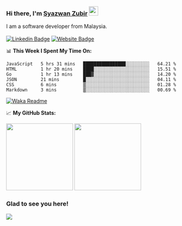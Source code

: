 ### Hi there, I'm <a href="https://syazwan.xyz" target="_blank">Syazwan Zubir</a> <img src="https://media.giphy.com/media/hvRJCLFzcasrR4ia7z/giphy.gif" width="25px">
I am a software developer from Malaysia.
<br/><br/>
[![Linkedin Badge](https://img.shields.io/badge/-LinkedIn-0e76a8?style=flat-square&logo=Linkedin&logoColor=white)](https://linkedin.com/in/syazwanzubir)
[![Website Badge](https://img.shields.io/badge/Website-3b5998?style=flat-square&logo=google-chrome&logoColor=white)](https://syazwan.xyz)

📊 **This Week I Spent My Time On:**
<!--START_SECTION:waka-->

```text
JavaScript   5 hrs 31 mins   ████████████████░░░░░░░░░   64.21 %
HTML         1 hr 20 mins    ████░░░░░░░░░░░░░░░░░░░░░   15.51 %
Go           1 hr 13 mins    ███▓░░░░░░░░░░░░░░░░░░░░░   14.20 %
JSON         21 mins         █░░░░░░░░░░░░░░░░░░░░░░░░   04.11 %
CSS          6 mins          ▒░░░░░░░░░░░░░░░░░░░░░░░░   01.28 %
Markdown     3 mins          ▒░░░░░░░░░░░░░░░░░░░░░░░░   00.69 %
```

<!--END_SECTION:waka-->
[![Waka Readme](https://github.com/syazwanz/syazwanz/actions/workflows/wakatime.yml/badge.svg)](https://github.com/syazwanz/syazwanz/actions/workflows/wakatime.yml)

📈 **My GitHub Stats:**

<p>
  <img height="180em" src="https://github-readme-stats.vercel.app/api?username=syazwanz&show_icons=true&hide_border=false&&count_private=true&include_all_commits=true" />
  <img height="180em" src="https://github-readme-stats.vercel.app/api/top-langs/?username=syazwanz&exclude_repo=KNN-Image-Classification&show_icons=true&hide_border=false&layout=compact&langs_count=8"/>
</p>

### Glad to see you here!
![](https://visitor-badge.glitch.me/badge?page_id=syazwanz.syazwanz)
